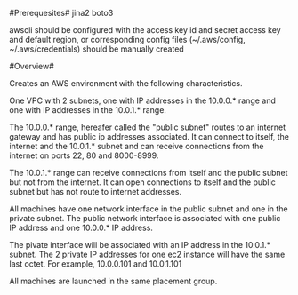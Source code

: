 #Prerequesites#
jina2
boto3

awscli should be configured with the access key id and secret access key
and default region, or corresponding config files
(~/.aws/config, ~/.aws/credentials) should be manually created

#Overview#

Creates an AWS environment with the following characteristics.

One VPC with 2 subnets, one with IP addresses in the 10.0.0.* range and
one with IP addresses in the 10.0.1.* range.

The 10.0.0.* range, hereafer called the "public subnet" routes to an internet
gateway and has public ip addresses associated. It can connect to itself,
the internet and the 10.0.1.* subnet and can receive connections from the
internet on ports 22, 80 and 8000-8999.

The 10.0.1.* range can receive connections from itself and the public subnet but
not from the internet.  It can open connections to itself and the public subnet
but has not route to internet addresses.

All machines have one network interface in the public subnet and one in the
private subnet.  The public network interface is associated with one public
IP address and one 10.0.0.* IP address.

The pivate interface will be associated with an IP address in the 10.0.1.*
subnet.  The 2 private IP addresses for one ec2 instance will have the same
last octet.  For example, 10.0.0.101 and 10.0.1.101

All machines are launched in the same placement group.